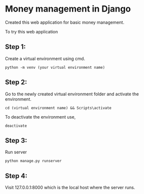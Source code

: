 # Money management in Django
Created this web application for basic money management.

To try this web application

## Step 1:
Create a virtual environment using cmd.
```
python -m venv (your virtual environment name)
```
## Step 2:
Go to the newly created virtual environment folder and activate the environment.
```
cd (virtual environment name) && Scripts\activate
```
To deactivate the environment use,
```
deactivate
```
## Step 3:
Run server
```
python manage.py runserver
```
## Step 4:
Visit 127.0.0.1:8000 which is the local host where the server runs.
